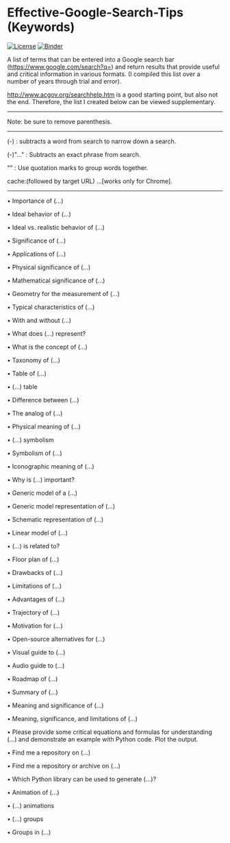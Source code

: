 # Effective-Google-Search-Tips (Keywords)

[![License](https://img.shields.io/badge/Creative_Commons-License-green)](https://choosealicense.com/licenses/cc-by-4.0) [![Binder](https://mybinder.org/badge_logo.svg)](https://mybinder.org/v2/gh/OJB-Quantum/Effective-Google-Search-Tips/main)

A list of terms that can be entered into a Google search bar (https://www.google.com/search?q=) and return results that provide useful and critical information in various formats. (I compiled this list over a number of years through trial and error).


http://www.acgov.org/searchhelp.htm is a good starting point, but also not the end. Therefore, the list I created below can be viewed supplementary.

_________________________________________________________________________________________________________________________________________________________________

Note: be sure to remove parenthesis. 
_________________________________________________________________________________________________________________________________________________________________



(-) : subtracts a word from search to narrow down a search.

(-)"..." : Subtracts an exact phrase from search. 

"" : Use quotation marks to group words together.

cache:(followed by target URL) ...[works only for Chrome].

_________________________________________________________________________________________________________________________________________________________________


• Importance of (...)

• Ideal behavior of (...)

• Ideal vs. realistic behavior of  (...)

• Significance of (...)

• Applications of (...)

• Physical significance of (...)

• Mathematical significance of (...)

• Geometry for the measurement of (...)

• Typical characteristics of (...)

• With and without (...)

• What does (...) represent?

• What is the concept of (...)

• Taxonomy of (...)

• Table of (...)

• (...) table

• Difference between (...)

• The analog of (...)

• Physical meaning of (...)

• (...) symbolism

• Symbolism of (...)

• Iconographic meaning of (...)

• Why is (...) important?

• Generic model of a (...)

• Generic model representation of (...)

• Schematic representation of (...)

• Linear model of (...)

• (...) is related to?

• Floor plan of (...)

• Drawbacks of (...)

• Limitations of (...)

• Advantages of (...)

• Trajectory of (...)

• Motivation for (...)

• Open-source alternatives for (...)

• Visual guide to (...)

• Audio guide to (...)

• Roadmap of (...)

• Summary of (...)

• Meaning and significance of (...)

• Meaning, significance, and limitations of (...)

• Please provide some critical equations and formulas for understanding (...) and demonstrate an example with Python code. Plot the output.

• Find me a repository on (...)

• Find me a repository or archive on (...)

• Which Python library can be used to generate (...)?

• Animation of (...)

• (...) animations

• (...) groups

• Groups in (...)
